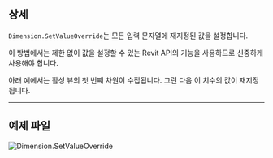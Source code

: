 ## 상세
`Dimension.SetValueOverride`는 모든 입력 문자열에 재지정된 값을 설정합니다.

이 방법에서는 제한 없이 값을 설정할 수 있는 Revit API의 기능을 사용하므로 신중하게 사용해야 합니다.

아래 예에서는 활성 뷰의 첫 번째 차원이 수집됩니다. 그런 다음 이 치수의 값이 재지정됩니다.
___
## 예제 파일

![Dimension.SetValueOverride](./Revit.Elements.Dimension.SetValueOverride_img.jpg)
